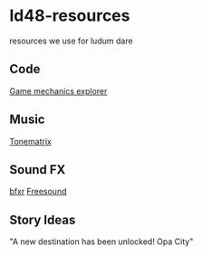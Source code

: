 # ld48-resources
resources we use for ludum dare


## Code

[Game mechanics explorer](http://gamemechanicexplorer.com/)


## Music

[Tonematrix](http://tonematrix.audiotool.com/)


## Sound FX

[bfxr](http://www.bfxr.net/)
[Freesound](http://freesound.org)


## Story Ideas

"A new destination has been unlocked! Opa City"


